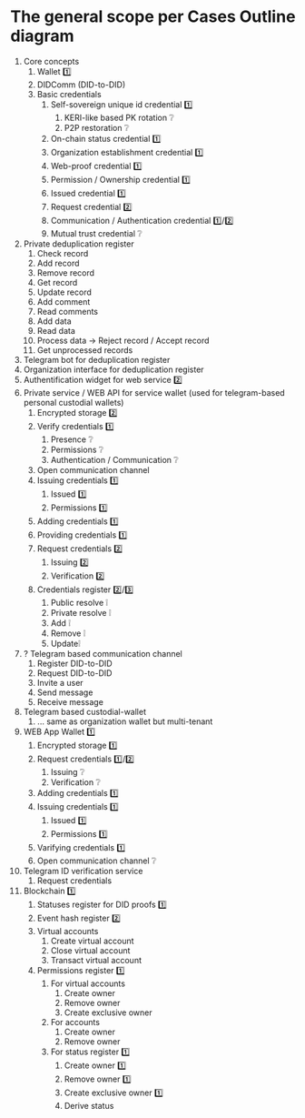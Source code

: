 # The general scope per Cases Outline diagram
1. Core concepts
   1. Wallet 1️⃣
   2. DIDComm (DID-to-DID)
   3. Basic credentials
      1. Self-sovereign unique id credential 1️⃣
         1. KERI-like based PK rotation ❔
         2. P2P restoration ❔
      2. On-chain status credential 1️⃣
      3. Organization establishment credential 1️⃣
      4. Web-proof credential 1️⃣
      5. Permission / Ownership credential 1️⃣
      6. Issued credential 1️⃣
      7. Request credential 2️⃣
      8. Communication / Authentication credential 1️⃣/2️⃣
      9. Mutual trust credential ❔
2.  Private deduplication register 
    1.  Check record
    2.  Add record
    3.  Remove record
    4.  Get record
    5.  Update record
    6.  Add comment
    7.  Read comments
    8.  Add data
    9.  Read data
    10. Process data -> Reject record / Accept record
    11. Get unprocessed records
3.  Telegram bot for deduplication register
4.  Organization interface for deduplication register
5.  Authentification widget for web service 2️⃣
6.  Private service / WEB API for service wallet (used for telegram-based personal custodial wallets) 
    1.  Encrypted storage 2️⃣
    2.  Verify credentials 1️⃣
        1.  Presence ❔
        2.  Permissions ❔
        3.  Authentication / Communication ❔
    3.  Open communication channel
    4.  Issuing credentials 1️⃣
        1.  Issued 1️⃣
        2.  Permissions 1️⃣
    5.  Adding credentials 1️⃣
    6.  Providing credentials 1️⃣
    7.  Request credentials 2️⃣
        1.  Issuing 2️⃣
        2.  Verification 2️⃣
    8.  Credentials register 2️⃣/3️⃣
        1.  Public resolve ❕
        2.  Private resolve ❕
        3.  Add ❕
        4.  Remove ❕
        5.  Update❕
7.  ? Telegram based communication channel
    1.  Register DID-to-DID
    2.  Request DID-to-DID
    3.  Invite a user
    4.  Send message
    5.  Receive message
8.  Telegram based custodial-wallet
    1.  ... same as organization wallet but multi-tenant
9.  WEB App Wallet 1️⃣
    1.  Encrypted storage 1️⃣
    2.  Request credentials 1️⃣/2️⃣
        1.  Issuing ❔
        2.  Verification ❔
    3.  Adding credentials 1️⃣
    4.  Issuing credentials 1️⃣
        1.  Issued 1️⃣
        2.  Permissions 1️⃣
    5.  Varifying credentials 1️⃣
    6.  Open communication channel ❔
10. Telegram ID verification service
    1.  Request credentials
11. Blockchain 1️⃣
    1.  Statuses register for DID proofs 1️⃣
    2.  Event hash register 2️⃣
    3.  Virtual accounts
        1.  Create virtual account
        2.  Close virtual account
        3.  Transact virtual account
    4.  Permissions register 1️⃣
        1.  For virtual accounts
            1.  Create owner
            2.  Remove owner
            3.  Create exclusive owner
        2.  For accounts
            1.  Create owner
            2.  Remove owner
        3.  For status register 1️⃣
            1.  Create owner 1️⃣
            2.  Remove owner 1️⃣
            3.  Create exclusive owner 1️⃣
            4.  Derive status